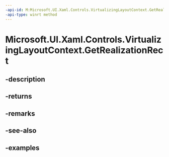 ```yaml
---
-api-id: M:Microsoft.UI.Xaml.Controls.VirtualizingLayoutContext.GetRealizationRect
-api-type: winrt method
---
```


<!-- Method syntax.
public Rect VirtualizingLayoutContext.GetRealizationRect()
-->

# Microsoft.UI.Xaml.Controls.VirtualizingLayoutContext.GetRealizationRect

## -description

## -returns

## -remarks

## -see-also

## -examples

